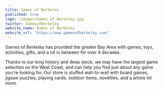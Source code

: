 ```yaml
---
title: Games of Berkeley
published: true
logo: /images/Games of Berkeley.jpg
twitter: GamesofBerkeley
website_name: Games of Berkeley
website_url: 'https://www.gamesofberkeley.com/'
---
```


Games of Berkeley has provided the greater Bay Area with games, toys, activities, gifts, and a lot in between for over 4 decades.

Thanks to our long history and deep stock, we may have the largest game selection on the West Coast, and can help you find just about any game you're looking for. Our store is stuffed wall-to-wall with board games, jigsaw puzzles, playing cards, outdoor items, novelties, and a whole lot more.
